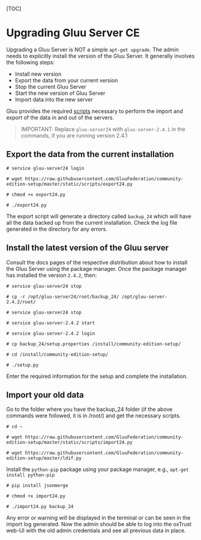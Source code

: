 [TOC]

# Upgrading Gluu Server CE

Upgrading a Gluu Server is NOT a simple `apt-get upgrade`. The admin needs to explicitly install the version of the Gluu Server. It generally involves the following steps:

* Install new version
* Export the data from your current version
* Stop the current Gluu Server
* Start the new version of Gluu Server
* Import data into the new server

Gluu provides the required [scripts](https://github.com/GluuFederation/community-edition-setup/tree/master/static/scripts) necessary to perform the import and export of the data in and out of the servers.

> IMPORTANT: Replace `gluu-server24` with `gluu-server-2.4.1` in the commands, if you are running version 2.4.1

## Export the data from the current installation

```
# service gluu-server24 login

# wget https://raw.githubusercontent.com/GluuFederation/community-edition-setup/master/static/scripts/export24.py

# chmod +x export24.py

# ./export24.py
```

The export script will generate a directory called `backup_24` which will have all the data backed up from the current installation.
Check the log file generated in the directory for any errors.

## Install the latest version of the Gluu server

Consult the docs pages of the respective distribution about how to install the Gluu Server using the package manager. Once the package manager has installed the version `2.4.2`, then:

```
# service gluu-server24 stop  

# cp -r /opt/gluu-server24/root/backup_24/ /opt/gluu-server-2.4.2/root/

# service gluu-server24 stop

# service gluu-server-2.4.2 start

# service gluu-server-2.4.2 login

# cp backup_24/setup.properties /install/community-edition-setup/

# cd /install/community-edition-setup/

# ./setup.py
```

Enter the required information for the setup and complete the installation.

## Import your old data

Go to the folder where you have the backup_24 folder (if the above commands were followed, it is in /root/) and  get the necessary scripts.

```
# cd ~

# wget https://raw.githubusercontent.com/GluuFederation/community-edition-setup/master/static/scripts/import24.py

# wget https://raw.githubusercontent.com/GluuFederation/community-edition-setup/master/ldif.py
```

Install the `python-pip` package using your package manager, e.g., `apt-get install python-pip`

```
# pip install jsonmerge

# chmod +x import24.py

# ./import24.py backup_24
```

Any error or warning will be displayed in the terminal or can be seen in the import log generated. Now the admin should be able to log into the oxTrust web-UI with the old admin credentials and see all previous data in place.

